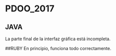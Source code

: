 # PDOO_2017


## JAVA
La parte final de la interfaz gráfica está incompleta.

##RUBY
En principio, funciona todo correctamente.
